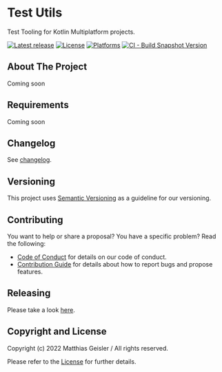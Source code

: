 # Test Utils
Test Tooling for Kotlin Multiplatform projects.

[![Latest release](https://raw.githubusercontent.com/bitPogo/test-utils-kmp/main/docs/src/assets/badge-release-latest.svg)](https://github.com/bitPogo/kfixture/releases)
[![License](https://raw.githubusercontent.com/bitPogo/test-utils-kmp/main/docs/src/assets/badge-license.svg)](https://github.com/bitPogo/kfixture/blob/main/LICENSE)
[![Platforms](https://raw.githubusercontent.com/bitPogo/test-utils-kmp/main/docs/src/assets/badge-platform-support.svg)](https://github.com/bitPogo/kfixture/blob/main/docs/src/assets/badge-platform-support.svg)
[![CI - Build Snapshot Version](https://github.com/bitPogo/test-utils-kmp/actions/workflows/ci-latest-version.yml/badge.svg)](https://github.com/bitPogo/kfixture/actions/workflows/ci-latest-version.yml/badge.svg)

## About The Project
Coming soon

## Requirements

Coming soon

## Changelog

See [changelog](https://github.com/bitPogo/test-utils-kmp/blob/main/CHANGELOG.md).

## Versioning

This project uses [Semantic Versioning](http://semver.org/) as a guideline for our versioning.

## Contributing

You want to help or share a proposal? You have a specific problem? Read the following:

* [Code of Conduct](https://github.com/bitPogo/test-utils-kmp/blob/main/CODE_OF_CONDUCT.md) for details on our code of conduct.
* [Contribution Guide](https://github.com/bitPogo/test-utils-kmp/blob/main/CONTRIBUTING.md) for details about how to report bugs and propose features.

## Releasing

Please take a look [here](https://github.com/bitPogo/test-utils-kmp/tree/main/docs/src/development/releasing.md).

## Copyright and License

Copyright (c) 2022 Matthias Geisler / All rights reserved.

Please refer to the [License](https://github.com/bitPogo/test-utils-kmp/blob/main/LICENSE) for further details.
